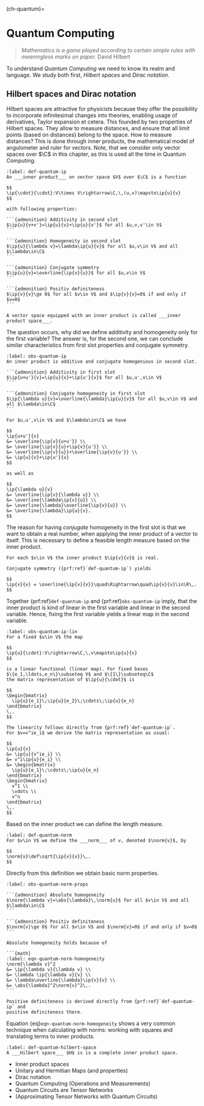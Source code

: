 (ch-quantum)=
# Quantum Computing

> _Mathematics is a game played according to certain simple rules with meaningless 
> marks on paper._
> David Hilbert

To understand _Quantum Computing_ we need to know its realm and language. We study both first,
_Hilbert spaces_ and _Dirac notation_.

## Hilbert spaces and Dirac notation

Hilbert spaces are attractive for physicists because they offer the possibility to incorporate
infinitesimal changes into theories, enabling usage of derivatives, Taylor expansion et cetera.
This founded by two properties of Hilbert spaces. They allow to measure distances, and ensure that
all limit points (based on distances) belong to the space. How to measure distances? This is
done through inner products, the mathematical model of angulometer and ruler for vectors. Note,
that we consider only vector spaces over $\C$ in this chapter, as this is used all the time in
Quantum Computing.

````{prf:definition} Inner product
:label: def-quantum-ip
An ___inner product___ on vector space $V$ over $\C$ is a function

$$
\ip{\cdot}{\cdot}:V\times V\rightarrow\C,\,(u,v)\mapsto\ip{u}{v}
$$ 

with following properties:

```{admonition} Additivity in second slot
$\ip{u}{v+v'}=\ip{u}{v}+\ip{u}{v'}$ for all $u,v,v'\in V$
```

```{admonition} Homogeneity in second slot
$\ip{u}{\lambda v}=\lambda\ip{u}{v}$ for all $u,v\in V$ and all $\lambda\in\C$
```

```{admonition} Conjugate symmetry
$\ip{u}{v}=\overline{\ip{v}{u}}$ for all $u,v\in V$
```

```{admonition} Positiv definiteness
$\ip{v}{v}\ge 0$ for all $v\in V$ and $\ip{v}{v}=0$ if and only if $v=0$
```

A vector space equipped with an inner product is called ___inner product space___.
````

The question occurs, why did we define additivity and homogeneity only for the first variable? 
The answer is, for the second one, we can conclude similar characteristics from first slot 
properties and conjugate symmetry.

````{prf:observation} First slot properties
:label: obs-quantum-ip
An inner product is additive and conjugate homogenious in second slot.

```{admonition} Additivity in first slot
$\ip{u+u'}{v}=\ip{u}{v}+\ip{u'}{v}$ for all $u,u',v\in V$
```

```{admonition} Conjugate homogeneity in first slot
$\ip{\lambda u}{v}=\overline{\lambda}\ip{u}{v}$ for all $u,v\in V$ and all $\lambda\in\C$
```
````

```{prf:proof}
For $u,u',v\in V$ and $\lambda\in\C$ we have 

$$
\ip{u+u'}{v} 
&= \overline{\ip{v}{u+u'}} \\
&= \overline{\ip{v}{u}+\ip{v}{u'}} \\
&= \overline{\ip{v}{u}}+\overline{\ip{v}{u'}} \\
&= \ip{u}{v}+\ip{u'}{v}
$$ 

as well as 

$$
\ip{\lambda u}{v}
&= \overline{\ip{v}{\lambda u}} \\
&= \overline{\lambda\ip{v}{u}} \\
&= \overline{\lambda}\overline{\ip{v}{u}} \\
&= \overline{\lambda}\ip{u}{v}.
$$
```

The reason for having _conjugate_ homogeneity in the first slot is that we want
to obtain a real number, when applying the inner product of a vector to itself.
This is necessary to define a feasible length measure based on the inner product.

```{prf:corollary}
For each $v\in V$ the inner product $\ip{v}{v}$ is real.
```

```{prf:proof}
Conjugate symmetry ({prf:ref}`def-quantum-ip`) yields

$$
\ip{v}{v} = \overline{\ip{v}{v}}\quad\Rightarrow\quad\ip{v}{v}\in\R\,.
$$
```

Together {prf:ref}`def-quantum-ip` and {prf:ref}`obs-quantum-ip` imply, that the 
inner product is kind of linear in the first variable and linear in the second 
variable. Hence, fixing the first variable yields a linear map in the second variable.

```{prf:observation} Inner product as linear functional
:label: obs-quantum-ip-lin
For a fixed $u\in V$ the map

$$
\ip{u}{\cdot}:V\rightarrow\C,\,v\mapsto\ip{u}{v}
$$

is a linear functional (linear map). For fixed bases 
$\{e_1,\ldots,e_n\}\subseteq V$ and $\{1\}\subseteq\C$
the matrix representation of $\ip{u}{\cdot}$ is

$$
\begin{bmatrix}
  \ip{u}{e_1}\;\ip{u}{e_2}\;\cdots\;\ip{u}{e_n}
\end{bmatrix}
\,.
$$
```

```{prf:proof}
The linearity follows directly from {prf:ref}`def-quantum-ip`. 
For $v=v^ie_i$ we derive the matrix representation as usual:

$$
\ip{u}{v}
&= \ip{u}{v^ie_i} \\
&= v^i\ip{u}{e_i} \\
&= \begin{bmatrix}
  \ip{u}{e_1}\;\cdots\;\ip{u}{e_n}
\end{bmatrix}
\begin{bmatrix}
  v^1 \\
  \vdots \\
  v^n
\end{bmatrix}
\,.
$$
```

Based on the inner product we can define the length measure.

```{prf:definition} Norm
:label: def-quantum-norm
For $v\in V$ we define the ___norm___ of v, denoted $\norm{v}$, by

$$
\norm{v}\def\sqrt{\ip{v}{v}}\,.
$$
```

Directly from this definition we obtain basic norm properties.

````{prf:observation} Basic norm properties
:label: obs-quantum-norm-props

```{admonition} Absolute homogeneity
$\norm{\lambda v}=\abs{\lambda}\,\norm{u}$ for all $v\in V$ and all $\lambda\in\C$
```

```{admonition} Positiv definiteness
$\norm{v}\ge 0$ for all $v\in V$ and $\norm{v}=0$ if and only if $v=0$
```
````

````{prf:proof}
Absolute homogeneity holds because of

```{math}
:label: eqn-quantum-norm-homogeneity
\norm{\lambda v}^2
&= \ip{\lambda v}{\lambda v} \\
&= \lambda \ip{\lambda v}{v} \\
&= \lambda\overline{\lambda}\ip{v}{v} \\
&= \abs{\lambda}^2\norm{v}^2\,.
```

Positive definiteness is derived directly from {prf:ref}`def-quantum-ip` and
positive definiteness there.
````

Equation {eq}`eqn-quantum-norm-homogeneity` shows a very common technique when
calculating with norms: working with squares and translating terms to inner products.

```{prf:definition} Hilbert space
:label: def-quantum-hilbert-space
A ___Hilbert space___ $H$ is is a complete inner product space.
```

- Inner product spaces
- Unitary and Hermitian Maps (and properties)
- Dirac notation
- Quantum Computing (Operations and Measurements)
- Quantum Circuits are Tensor Networks
- (Approximating Tensor Networks with Quantum Circuits)